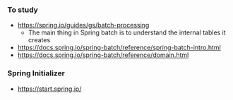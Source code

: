 ### To study
- https://spring.io/guides/gs/batch-processing
    - The main thing in Spring batch is to understand the internal tables it creates
- https://docs.spring.io/spring-batch/reference/spring-batch-intro.html
- https://docs.spring.io/spring-batch/reference/domain.html

### Spring Initializer
- https://start.spring.io/


